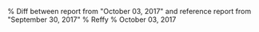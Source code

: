 % Diff between report from "October 03, 2017" and reference report from "September 30, 2017"
% Reffy
% October 03, 2017

